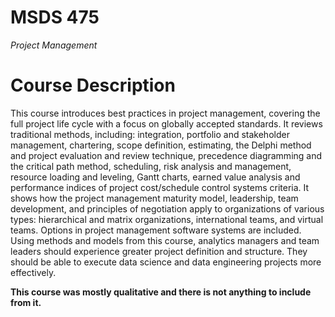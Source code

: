 # MSDS 475
*Project Management*

# Course Description

This course introduces best practices in project management, covering the full project life cycle with a focus on globally accepted standards. It reviews traditional methods, including: integration, portfolio and stakeholder management, chartering, scope definition, estimating, the Delphi method and project evaluation and review technique, precedence diagramming and the critical path method, scheduling, risk analysis and management, resource loading and leveling, Gantt charts, earned value analysis and performance indices of project cost/schedule control systems criteria. It shows how the project management maturity model, leadership, team development, and principles of negotiation apply to organizations of various types: hierarchical and matrix organizations, international teams, and virtual teams. Options in project management software systems are included. Using methods and models from this course, analytics managers and team leaders should experience greater project definition and structure. They should be able to execute data science and data engineering projects more effectively.

**This course was mostly qualitative and there is not anything to include from it.**
